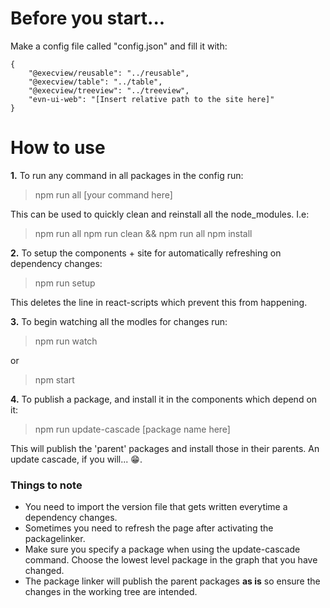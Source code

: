 # Before you start...

Make a config file called "config.json" and fill it with:
```
{
	"@execview/reusable": "../reusable",
	"@execview/table": "../table",
	"@execview/treeview": "../treeview",
	"evn-ui-web": "[Insert relative path to the site here]"
}
```

# How to use

**1.** To run any command in all packages in the config run:

> npm run all [your command here]

This can be used to quickly clean and reinstall all the node_modules. I.e:

> npm run all npm run clean && npm run all npm install

**2.** To setup the components + site for automatically refreshing on dependency changes:

> npm run setup

This deletes the line in react-scripts which prevent this from happening. 

**3.** To begin watching all the modles for changes run:

> npm run watch

or

> npm start

**4.** To publish a package, and install it in the components which depend on it:

> npm run update-cascade [package name here]

This will publish the 'parent' packages and install those in their parents. An update cascade, if you will... 😁.
  



### Things to note ###

- You need to import the version file that gets written everytime a dependency changes.
- Sometimes you need to refresh the page after activating the packagelinker.
- Make sure you specify a package when using the update-cascade command. Choose the lowest level package in the graph that you have changed.
- The package linker will publish the parent packages **as is** so ensure the changes in the working tree are intended.